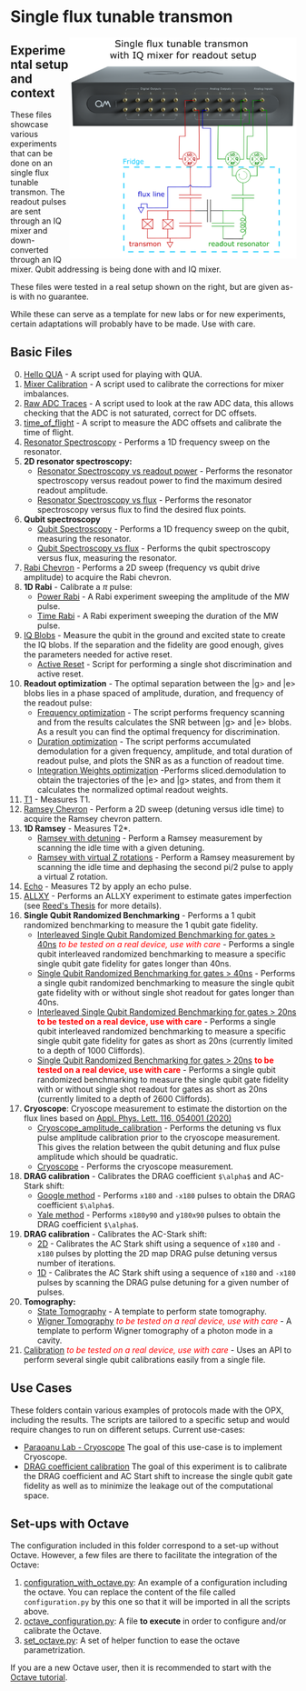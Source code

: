 # Single flux tunable transmon

<img align="right" src="Single Flux Tunable Transmon Setup.PNG" alt="drawing" width="400"/>

## Experimental setup and context

These files showcase various experiments that can be done on an single flux tunable transmon.
The readout pulses are sent through an IQ mixer and down-converted through an IQ mixer. 
Qubit addressing is being done with and IQ mixer.

These files were tested in a real setup shown on the right, but are given as-is with no guarantee.

While these can serve as a template for new labs or for new experiments, certain adaptations will probably have to be made.
Use with care.

## Basic Files
0. [Hello QUA](00_hello_qua.py) - A script used for playing with QUA.
1. [Mixer Calibration](01_manual_mixer_calibration.py) - A script used to calibrate the corrections for mixer imbalances.
2. [Raw ADC Traces](02_raw_adc_traces.py) - A script used to look at the raw ADC data, this allows checking that the ADC 
is not saturated, correct for DC offsets.
3. [time_of_flight](03_time_of_flight.py) - A script to measure the ADC offsets and calibrate the time of flight.
4. [Resonator Spectroscopy](04_resonator_spec.py) - Performs a 1D frequency sweep on the resonator.
5. **2D resonator spectroscopy:**
    * [Resonator Spectroscopy vs readout power](05_resonator_spec_vs_amplitude.py) - Performs the resonator spectroscopy versus readout power to find the maximum desired readout amplitude.
    * [Resonator Spectroscopy vs flux](05_resonator_spec_vs_flux.py) - Performs the resonator spectroscopy versus flux to find the desired flux points.
6. **Qubit spectroscopy**
    * [Qubit Spectroscopy](06_qubit_spec.py) - Performs a 1D frequency sweep on the qubit, measuring the resonator.
    * [Qubit Spectroscopy vs flux](06_qubit_spec_vs_flux.py) - Performs the qubit spectroscopy versus flux, measuring the resonator.
7. [Rabi Chevron](07_rabi_chevron.py) - Performs a 2D sweep (frequency vs qubit drive amplitude) to acquire the Rabi chevron.
8. **1D Rabi** - Calibrate a $\pi$ pulse:
    * [Power Rabi](08_power_rabi.py) - A Rabi experiment sweeping the amplitude of the MW pulse.
    * [Time Rabi](08_time_rabi.py) - A Rabi experiment sweeping the duration of the MW pulse.
9. [IQ Blobs](09_IQ_blobs.py) - Measure the qubit in the ground and excited state to create the IQ blobs. If the separation
and the fidelity are good enough, gives the parameters needed for active reset.
    * [Active Reset](09_active_reset.py) - Script for performing a single shot discrimination and active reset.
10. **Readout optimization** - The optimal separation between the |g> and |e> blobs lies in a phase spaced of amplitude, duration, and frequency of the readout pulse:
    * [Frequency optimization](10_readout_frequency_optimization.py) - The script performs frequency scanning and from the results calculates the SNR between |g> and |e> blobs. As a result you can find the optimal frequency for discrimination.
    * [Duration optimization](10_readout_duration_optimization.py) - The script performs accumulated demodulation for a given frequency, amplitude, and total duration of readout pulse, and plots the SNR as as a function of readout time.
    * [Integration Weights optimization](10_readout_weight_optimization.py) -Performs sliced.demodulation to obtain the trajectories of the |e> and |g> states, and from them it calculates the normalized optimal readout weights.
11. [T1](11_T1.py) - Measures T1.
13. [Ramsey Chevron](12_ramsey_chevron.py) - Perform a 2D sweep (detuning versus idle time) to acquire the Ramsey chevron pattern.
12. **1D Ramsey** - Measures T2*.
    * [Ramsey with detuning](13_ramsey_w_detuning.py) - Perform a Ramsey measurement by scanning the idle time with a given detuning.
    * [Ramsey with virtual Z rotations](13_ramsey_w_virtual_rotation.py) - Perform a Ramsey measurement by scanning the idle time and dephasing the second pi/2 pulse to apply a virtual Z rotation.
14. [Echo](14_echo.py) - Measures T2 by apply an echo pulse.
15. [ALLXY](15_allxy.py) - Performs an ALLXY experiment to estimate gates imperfection
(see [Reed's Thesis](https://rsl.yale.edu/sites/default/files/files/RSL_Theses/reed.pdf) for more details).
16. **Single Qubit Randomized Benchmarking** - Performs a 1 qubit randomized benchmarking to measure the 1 qubit gate
fidelity.
    * [Interleaved Single Qubit Randomized Benchmarking for gates > 40ns](16_randomized_benchmarking_interleaved.py) <span style="color:red">_to be tested on a real device, use with care_</span> - Performs a single qubit interleaved randomized benchmarking to measure a specific single qubit gate fidelity  for gates longer than 40ns.
    * [Single Qubit Randomized Benchmarking for gates > 40ns](16_randomized_benchmarking.py) - Performs a single qubit randomized benchmarking to measure the single qubit gate fidelity with or without single shot readout for gates longer than 40ns.
    * [Interleaved Single Qubit Randomized Benchmarking for gates > 20ns](16_randomized_benchmarking_interleaved_20ns.py) <span style="color:red">__to be tested on a real device, use with care__</span> - Performs a single qubit interleaved randomized benchmarking to measure a specific single qubit gate fidelity for gates as short as 20ns (currently limited to a depth of 1000 Cliffords).
    * [Single Qubit Randomized Benchmarking for gates > 20ns](16_randomized_benchmarking_20ns.py) <span style="color:red">__to be tested on a real device, use with care__</span> - Performs a single qubit randomized benchmarking to measure the single qubit gate fidelity with or without single shot readout for gates as short as 20ns (currently limited to a depth of 2600 Cliffords).
17. **Cryoscope**: Cryoscope measurement to estimate the distortion on the flux lines based on [Appl. Phys. Lett. 116, 054001 (2020)](https://pubs.aip.org/aip/apl/article/116/5/054001/38884/Time-domain-characterization-and-correction-of-on) 
    * [Cryoscope_amplitude_calibration](17_cryoscope_amplitude_calibration.py) - Performs the detuning vs flux pulse amplitude calibration prior to the cryoscope measurement. This gives the relation between the qubit detuning and flux pulse amplitude which should be quadratic.
    * [Cryoscope](17_cryoscope.py) - Performs the cryoscope measurement.
18. **DRAG calibration** - Calibrates the DRAG coefficient `$\alpha$` and AC-Stark shift:
    * [Google method](18_DRAG_calibration_Google.py) - Performs `x180` and `-x180` pulses to obtain 
the DRAG coefficient `$\alpha$`.
    * [Yale method](18_DRAG_calibration_Yale.py) - Performs `x180y90` and `y180x90` pulses to obtain 
the DRAG coefficient `$\alpha$`.
19. **DRAG calibration** - Calibrates the AC-Stark shift:
    * [2D](19_AC_Stark_2Dcalibration_Google.py) - Calibrates the AC Stark shift using a sequence of `x180` and `-x180` pulses by plotting the 2D map DRAG pulse detuning versus number of iterations.
    * [1D](19_AC_Stark_1Dcalibration_Google.py) - Calibrates the AC Stark shift using a sequence of `x180` and `-x180` pulses by scanning the DRAG pulse detuning for a given number of pulses.
20. **Tomography:**
    * [State Tomography](20_state_tomography.py) - A template to perform state tomography.
    * [Wigner Tomography](20_wigner_tomography.py) <span style="color:red">_to be tested on a real device, use with care_</span> - A template to perform Wigner tomography of a photon mode in a cavity.
20. [Calibration](calibrations.py) <span style="color:red">_to be tested on a real device, use with care_</span> - Uses an API to perform several single qubit calibrations easily from a single file.

## Use Cases

These folders contain various examples of protocols made with the OPX, including the results. The scripts are tailored to
a specific setup and would require changes to run on different setups. Current use-cases:

* [Paraoanu Lab - Cryoscope](./Use%20Case%201%20-%20Paraoanu%20Lab%20-%20Cryoscope)
The goal of this use-case is to implement Cryoscope.
* [DRAG coefficient calibration](./Use%20Case%202%20-%20DRAG%20coefficient%20calibration) 
The goal of this experiment is to calibrate the DRAG coefficient and AC Start shift
to increase the single qubit gate fidelity as well as to minimize the leakage out of the
computational space.

## Set-ups with Octave

The configuration included in this folder correspond to a set-up without Octave. 
However, a few files are there to facilitate the integration of the Octave:
1. [configuration_with_octave.py](configuration_with_octave.py): An example of a configuration including the octave. You can replace the content of the file called `configuration.py` by this one so that it will be imported in all the scripts above.
2. [octave_configuration.py](octave_configuration.py): A file __to execute__ in order to configure and/or calibrate the Octave.
3. [set_octave.py](set_octave.py): A set of helper function to ease the octave parametrization.

If you are a new Octave user, then it is recommended to start with the [Octave tutorial](https://github.com/qua-platform/qua-libs/blob/main/Tutorials/intro-to-octave/README.md).

